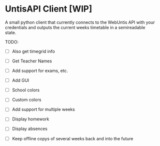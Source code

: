 # UntisAPI Client [WIP]

A small python client that currently connects to the WebUntis API with your credentials and outputs the current weeks timetable in a semireadable state.

TODO:

- [ ] Also get timegrid info

- [ ] Get Teacher Names
- [ ] Add support for exams, etc.
- [ ] Add GUI
- [ ] School colors
- [ ] Custom colors
- [ ] Add support for multiple weeks
- [ ] Display homework
- [ ] Display absences
- [ ] Keep offline copys of several weeks back and into the future
